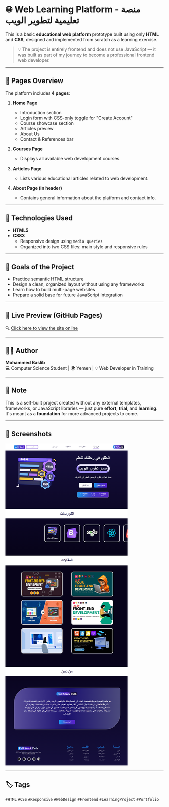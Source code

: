 # 🌐 Web Learning Platform - منصة تعليمية لتطوير الويب

This is a basic **educational web platform** prototype built using only **HTML** and **CSS**, designed and implemented from scratch as a learning exercise.

> 💡 The project is entirely frontend and does not use JavaScript — it was built as part of my journey to become a professional frontend web developer.

---

## 📁 Pages Overview

The platform includes **4 pages**:

1. **Home Page**  
   - Introduction section
   - Login form with CSS-only toggle for "Create Account"
   - Course showcase section
   - Articles preview
   - About Us
   - Contact & References bar

2. **Courses Page**  
   - Displays all available web development courses.

3. **Articles Page**  
   - Lists various educational articles related to web development.

4. **About Page (in header)**  
   - Contains general information about the platform and contact info.

---

## 🎨 Technologies Used

- **HTML5**
- **CSS3**
  - Responsive design using `media queries`
  - Organized into two CSS files: main style and responsive rules

---

## 🚀 Goals of the Project

- Practice semantic HTML structure
- Design a clean, organized layout without using any frameworks
- Learn how to build multi-page websites
- Prepare a solid base for future JavaScript integration

---

## 🔗 Live Preview (GitHub Pages)

🔍 [Click here to view the site online](https://mohamed-baslib.github.io/web-learning-platform/)  


---

## 🙋‍♂️ Author

**Mohammed Baslib**  
💻 Computer Science Student | 🌍 Yemen | 💡 Web Developer in Training

---

## 📝 Note

This is a self-built project created without any external templates, frameworks, or JavaScript libraries — just pure **effort**, **trial**, and **learning**. It's meant as a **foundation** for more advanced projects to come.

---

## 📸 Screenshots


![Home Page Screenshot](image/screenshot.png)


---

## 🏷️ Tags

`#HTML` `#CSS` `#Responsive` `#WebDesign` `#Frontend` `#LearningProject` `#Portfolio`

